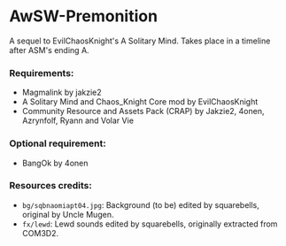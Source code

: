 # AwSW-Premonition
A sequel to EvilChaosKnight's A Solitary Mind. Takes place in a timeline after ASM's ending A.
 
### Requirements: 
 + Magmalink by jakzie2 
 + A Solitary Mind and Chaos_Knight Core mod by EvilChaosKnight
 + Community Resource and Assets Pack (CRAP) by Jakzie2, 4onen, Azrynfolf, Ryann and Volar Vie
 
### Optional requirement: 
 + BangOk by 4onen

### Resources credits:
+ `bg/sqbnaomiapt04.jpg`: Background (to be) edited by squarebells, original by Uncle Mugen.
+ `fx/lewd`: Lewd sounds edited by squarebells, originally extracted from COM3D2.
